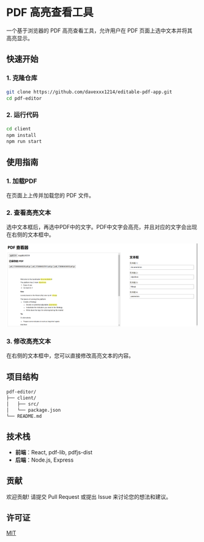 # PDF 高亮查看工具

一个基于浏览器的 PDF 高亮查看工具，允许用户在 PDF 页面上选中文本并将其高亮显示。

## 快速开始

### 1. 克隆仓库

```bash
git clone https://github.com/davexxx1214/editable-pdf-app.git
cd pdf-editor
```

### 2. 运行代码

```bash
cd client
npm install
npm run start
```

## 使用指南

### 1. 加载PDF

在页面上上传并加载您的 PDF 文件。


### 2. 查看高亮文本

选中文本框后，再选中PDF中的文字。PDF中文字会高亮，并且对应的文字会出现在右侧的文本框中。

![查看高亮文本](snapshot/snapshot.png)

### 3. 修改高亮文本

在右侧的文本框中，您可以直接修改高亮文本的内容。


## 项目结构

```
pdf-editor/
├── client/
│   ├── src/
│   └── package.json
└── README.md
```

## 技术栈

- **前端**：React, pdf-lib, pdfjs-dist
- **后端**：Node.js, Express

## 贡献

欢迎贡献! 请提交 Pull Request 或提出 Issue 来讨论您的想法和建议。

## 许可证

[MIT](LICENSE)
